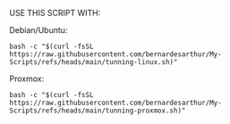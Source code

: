USE THIS SCRIPT WITH:

Debian/Ubuntu:
```
bash -c "$(curl -fsSL https://raw.githubusercontent.com/bernardesarthur/My-Scripts/refs/heads/main/tunning-linux.sh)"
```

Proxmox:
```
bash -c "$(curl -fsSL https://raw.githubusercontent.com/bernardesarthur/My-Scripts/refs/heads/main/tunning-proxmox.sh)"
```
